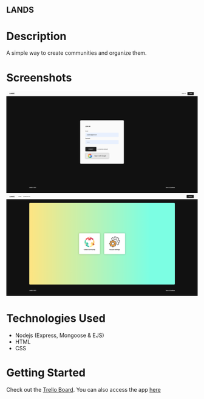 ## LANDS

# Description

A simple way to create communities and organize them.

# Screenshots

<img src='./public/images/screenshot.png'>
<img src='./public/images/screenshot2.png'>

# Technologies Used
- Nodejs (Express, Mongoose & EJS)
- HTML
- CSS

# Getting Started
Check out the [Trello Board](https://trello.com/b/SDqMqNPr/project-2-user-stories).
You can also access the app [here](https://lands-connect.herokuapp.com/)